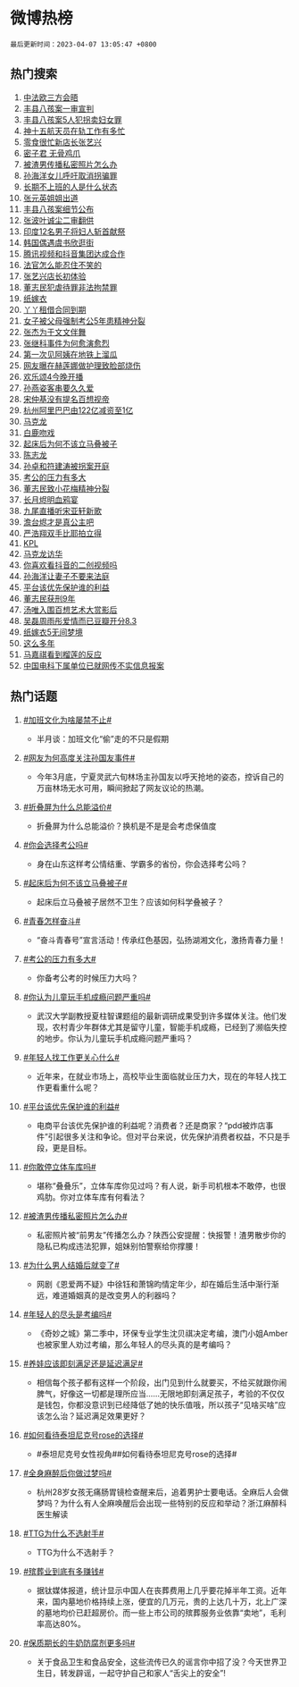 # 微博热榜

`最后更新时间：2023-04-07 13:05:47 +0800`

## 热门搜索

1. [中法欧三方会晤](https://m.weibo.cn/search?containerid=100103type%3D1%26t%3D10%26q%3D%23%E4%B8%AD%E6%B3%95%E6%AC%A7%E4%B8%89%E6%96%B9%E4%BC%9A%E6%99%A4%23&stream_entry_id=51&isnewpage=1&extparam=seat%3D1%26cate%3D10103%26stream_entry_id%3D51%26pos%3D0%26c_type%3D51%26dgr%3D0%26filter_type%3Drealtimehot%26display_time%3D1680843946%26pre_seqid%3D1680843946280012102123&luicode=10000011&lfid=106003type%253D25%2526t%253D3%2526disable_hot%253D1%2526filter_type%253Drealtimehot)
1. [丰县八孩案一审宣判](https://m.weibo.cn/search?containerid=100103type%3D1%26t%3D10%26q%3D%23%E4%B8%B0%E5%8E%BF%E5%85%AB%E5%AD%A9%E6%A1%88%E4%B8%80%E5%AE%A1%E5%AE%A3%E5%88%A4%23&stream_entry_id=31&isnewpage=1&extparam=seat%3D1%26q%3D%2523%25E4%25B8%25B0%25E5%258E%25BF%25E5%2585%25AB%25E5%25AD%25A9%25E6%25A1%2588%25E4%25B8%2580%25E5%25AE%25A1%25E5%25AE%25A3%25E5%2588%25A4%2523%26pos%3D0%26c_type%3D31%26flag%3D4%26filter_type%3Drealtimehot%26cate%3D5001%26stream_entry_id%3D31%26band_rank%3D1%26dgr%3D0%26lcate%3D5001%26realpos%3D1%26display_time%3D1680843946%26pre_seqid%3D1680843946280012102123&luicode=10000011&lfid=106003type%253D25%2526t%253D3%2526disable_hot%253D1%2526filter_type%253Drealtimehot)
1. [丰县八孩案5人犯拐卖妇女罪](https://m.weibo.cn/search?containerid=100103type%3D1%26t%3D10%26q%3D%23%E4%B8%B0%E5%8E%BF%E5%85%AB%E5%AD%A9%E6%A1%885%E4%BA%BA%E7%8A%AF%E6%8B%90%E5%8D%96%E5%A6%87%E5%A5%B3%E7%BD%AA%23&stream_entry_id=31&isnewpage=1&extparam=seat%3D1%26q%3D%2523%25E4%25B8%25B0%25E5%258E%25BF%25E5%2585%25AB%25E5%25AD%25A9%25E6%25A1%25885%25E4%25BA%25BA%25E7%258A%25AF%25E6%258B%2590%25E5%258D%2596%25E5%25A6%2587%25E5%25A5%25B3%25E7%25BD%25AA%2523%26pos%3D1%26c_type%3D31%26flag%3D1%26filter_type%3Drealtimehot%26cate%3D5001%26stream_entry_id%3D31%26band_rank%3D2%26dgr%3D0%26lcate%3D5001%26realpos%3D2%26display_time%3D1680843946%26pre_seqid%3D1680843946280012102123&luicode=10000011&lfid=106003type%253D25%2526t%253D3%2526disable_hot%253D1%2526filter_type%253Drealtimehot)
1. [神十五航天员在轨工作有多忙](https://m.weibo.cn/search?containerid=100103type%3D1%26t%3D10%26q%3D%23%E7%A5%9E%E5%8D%81%E4%BA%94%E8%88%AA%E5%A4%A9%E5%91%98%E5%9C%A8%E8%BD%A8%E5%B7%A5%E4%BD%9C%E6%9C%89%E5%A4%9A%E5%BF%99%23&stream_entry_id=31&isnewpage=1&extparam=seat%3D1%26q%3D%2523%25E7%25A5%259E%25E5%258D%2581%25E4%25BA%2594%25E8%2588%25AA%25E5%25A4%25A9%25E5%2591%2598%25E5%259C%25A8%25E8%25BD%25A8%25E5%25B7%25A5%25E4%25BD%259C%25E6%259C%2589%25E5%25A4%259A%25E5%25BF%2599%2523%26pos%3D2%26c_type%3D31%26flag%3D1%26filter_type%3Drealtimehot%26cate%3D5001%26stream_entry_id%3D31%26band_rank%3D3%26dgr%3D0%26lcate%3D5001%26realpos%3D3%26display_time%3D1680843946%26pre_seqid%3D1680843946280012102123&luicode=10000011&lfid=106003type%253D25%2526t%253D3%2526disable_hot%253D1%2526filter_type%253Drealtimehot)
1. [零食很忙新店长张艺兴](https://m.weibo.cn/search?containerid=100103type%3D1%26t%3D10%26q%3D%23%E9%9B%B6%E9%A3%9F%E5%BE%88%E5%BF%99%E6%96%B0%E5%BA%97%E9%95%BF%E5%BC%A0%E8%89%BA%E5%85%B4%23&stream_entry_id=31&isnewpage=1&extparam=seat%3D1%26dgr%3D0%26adid%3D185674%26pos%3D3%26c_type%3D31%26filter_type%3Drealtimehot%26cate%3D5001%26stream_entry_id%3D31%26lcate%3D5001%26band_rank%3D4%26topic_ad%3D1%26q%3D%2523%25E9%259B%25B6%25E9%25A3%259F%25E5%25BE%2588%25E5%25BF%2599%25E6%2596%25B0%25E5%25BA%2597%25E9%2595%25BF%25E5%25BC%25A0%25E8%2589%25BA%25E5%2585%25B4%2523%26display_time%3D1680843946%26pre_seqid%3D1680843946280012102123&luicode=10000011&lfid=106003type%253D25%2526t%253D3%2526disable_hot%253D1%2526filter_type%253Drealtimehot)
1. [密子君 无骨鸡爪](https://m.weibo.cn/search?containerid=100103type%3D1%26t%3D10%26q%3D%E5%AF%86%E5%AD%90%E5%90%9B+%E6%97%A0%E9%AA%A8%E9%B8%A1%E7%88%AA&stream_entry_id=31&isnewpage=1&extparam=seat%3D1%26q%3D%25E5%25AF%2586%25E5%25AD%2590%25E5%2590%259B%2520%25E6%2597%25A0%25E9%25AA%25A8%25E9%25B8%25A1%25E7%2588%25AA%26pos%3D4%26c_type%3D31%26flag%3D1%26filter_type%3Drealtimehot%26cate%3D5001%26stream_entry_id%3D31%26band_rank%3D4%26dgr%3D0%26lcate%3D5001%26realpos%3D4%26display_time%3D1680843946%26pre_seqid%3D1680843946280012102123&luicode=10000011&lfid=106003type%253D25%2526t%253D3%2526disable_hot%253D1%2526filter_type%253Drealtimehot)
1. [被渣男传播私密照片怎么办](https://m.weibo.cn/search?containerid=100103type%3D1%26t%3D10%26q%3D%23%E8%A2%AB%E6%B8%A3%E7%94%B7%E4%BC%A0%E6%92%AD%E7%A7%81%E5%AF%86%E7%85%A7%E7%89%87%E6%80%8E%E4%B9%88%E5%8A%9E%23&stream_entry_id=31&isnewpage=1&extparam=seat%3D1%26q%3D%2523%25E8%25A2%25AB%25E6%25B8%25A3%25E7%2594%25B7%25E4%25BC%25A0%25E6%2592%25AD%25E7%25A7%2581%25E5%25AF%2586%25E7%2585%25A7%25E7%2589%2587%25E6%2580%258E%25E4%25B9%2588%25E5%258A%259E%2523%26pos%3D5%26c_type%3D31%26flag%3D1%26filter_type%3Drealtimehot%26cate%3D5001%26stream_entry_id%3D31%26band_rank%3D5%26dgr%3D0%26lcate%3D5001%26realpos%3D5%26display_time%3D1680843946%26pre_seqid%3D1680843946280012102123&luicode=10000011&lfid=106003type%253D25%2526t%253D3%2526disable_hot%253D1%2526filter_type%253Drealtimehot)
1. [孙海洋女儿呼吁取消拐骗罪](https://m.weibo.cn/search?containerid=100103type%3D1%26t%3D10%26q%3D%23%E5%AD%99%E6%B5%B7%E6%B4%8B%E5%A5%B3%E5%84%BF%E5%91%BC%E5%90%81%E5%8F%96%E6%B6%88%E6%8B%90%E9%AA%97%E7%BD%AA%23&stream_entry_id=31&isnewpage=1&extparam=seat%3D1%26q%3D%2523%25E5%25AD%2599%25E6%25B5%25B7%25E6%25B4%258B%25E5%25A5%25B3%25E5%2584%25BF%25E5%2591%25BC%25E5%2590%2581%25E5%258F%2596%25E6%25B6%2588%25E6%258B%2590%25E9%25AA%2597%25E7%25BD%25AA%2523%26pos%3D6%26c_type%3D31%26flag%3D0%26filter_type%3Drealtimehot%26cate%3D5001%26stream_entry_id%3D31%26band_rank%3D6%26dgr%3D0%26lcate%3D5001%26realpos%3D6%26display_time%3D1680843946%26pre_seqid%3D1680843946280012102123&luicode=10000011&lfid=106003type%253D25%2526t%253D3%2526disable_hot%253D1%2526filter_type%253Drealtimehot)
1. [长期不上班的人是什么状态](https://m.weibo.cn/search?containerid=100103type%3D1%26t%3D10%26q%3D%23%E9%95%BF%E6%9C%9F%E4%B8%8D%E4%B8%8A%E7%8F%AD%E7%9A%84%E4%BA%BA%E6%98%AF%E4%BB%80%E4%B9%88%E7%8A%B6%E6%80%81%23&stream_entry_id=31&isnewpage=1&extparam=seat%3D1%26q%3D%2523%25E9%2595%25BF%25E6%259C%259F%25E4%25B8%258D%25E4%25B8%258A%25E7%258F%25AD%25E7%259A%2584%25E4%25BA%25BA%25E6%2598%25AF%25E4%25BB%2580%25E4%25B9%2588%25E7%258A%25B6%25E6%2580%2581%2523%26pos%3D7%26c_type%3D31%26flag%3D0%26filter_type%3Drealtimehot%26cate%3D5001%26stream_entry_id%3D31%26band_rank%3D7%26dgr%3D0%26lcate%3D5001%26realpos%3D7%26display_time%3D1680843946%26pre_seqid%3D1680843946280012102123&luicode=10000011&lfid=106003type%253D25%2526t%253D3%2526disable_hot%253D1%2526filter_type%253Drealtimehot)
1. [张元英姐姐出道](https://m.weibo.cn/search?containerid=100103type%3D1%26t%3D10%26q%3D%23%E5%BC%A0%E5%85%83%E8%8B%B1%E5%A7%90%E5%A7%90%E5%87%BA%E9%81%93%23&stream_entry_id=31&isnewpage=1&extparam=seat%3D1%26q%3D%2523%25E5%25BC%25A0%25E5%2585%2583%25E8%258B%25B1%25E5%25A7%2590%25E5%25A7%2590%25E5%2587%25BA%25E9%2581%2593%2523%26pos%3D8%26c_type%3D31%26flag%3D0%26filter_type%3Drealtimehot%26cate%3D5001%26stream_entry_id%3D31%26band_rank%3D8%26dgr%3D0%26lcate%3D5001%26realpos%3D8%26display_time%3D1680843946%26pre_seqid%3D1680843946280012102123&luicode=10000011&lfid=106003type%253D25%2526t%253D3%2526disable_hot%253D1%2526filter_type%253Drealtimehot)
1. [丰县八孩案细节公布](https://m.weibo.cn/search?containerid=100103type%3D1%26t%3D10%26q%3D%23%E4%B8%B0%E5%8E%BF%E5%85%AB%E5%AD%A9%E6%A1%88%E7%BB%86%E8%8A%82%E5%85%AC%E5%B8%83%23&stream_entry_id=31&isnewpage=1&extparam=seat%3D1%26q%3D%2523%25E4%25B8%25B0%25E5%258E%25BF%25E5%2585%25AB%25E5%25AD%25A9%25E6%25A1%2588%25E7%25BB%2586%25E8%258A%2582%25E5%2585%25AC%25E5%25B8%2583%2523%26pos%3D9%26c_type%3D31%26flag%3D1%26filter_type%3Drealtimehot%26cate%3D5001%26stream_entry_id%3D31%26band_rank%3D9%26dgr%3D0%26lcate%3D5001%26realpos%3D9%26display_time%3D1680843946%26pre_seqid%3D1680843946280012102123&luicode=10000011&lfid=106003type%253D25%2526t%253D3%2526disable_hot%253D1%2526filter_type%253Drealtimehot)
1. [张波叶诚尘二审翻供](https://m.weibo.cn/search?containerid=100103type%3D1%26t%3D10%26q%3D%23%E5%BC%A0%E6%B3%A2%E5%8F%B6%E8%AF%9A%E5%B0%98%E4%BA%8C%E5%AE%A1%E7%BF%BB%E4%BE%9B%23&stream_entry_id=31&isnewpage=1&extparam=seat%3D1%26q%3D%2523%25E5%25BC%25A0%25E6%25B3%25A2%25E5%258F%25B6%25E8%25AF%259A%25E5%25B0%2598%25E4%25BA%258C%25E5%25AE%25A1%25E7%25BF%25BB%25E4%25BE%259B%2523%26pos%3D10%26c_type%3D31%26flag%3D1%26filter_type%3Drealtimehot%26cate%3D5001%26stream_entry_id%3D31%26band_rank%3D10%26dgr%3D0%26lcate%3D5001%26realpos%3D10%26display_time%3D1680843946%26pre_seqid%3D1680843946280012102123&luicode=10000011&lfid=106003type%253D25%2526t%253D3%2526disable_hot%253D1%2526filter_type%253Drealtimehot)
1. [印度12名男子将妇人斩首献祭](https://m.weibo.cn/search?containerid=100103type%3D1%26t%3D10%26q%3D%23%E5%8D%B0%E5%BA%A612%E5%90%8D%E7%94%B7%E5%AD%90%E5%B0%86%E5%A6%87%E4%BA%BA%E6%96%A9%E9%A6%96%E7%8C%AE%E7%A5%AD%23&stream_entry_id=31&isnewpage=1&extparam=seat%3D1%26q%3D%2523%25E5%258D%25B0%25E5%25BA%25A612%25E5%2590%258D%25E7%2594%25B7%25E5%25AD%2590%25E5%25B0%2586%25E5%25A6%2587%25E4%25BA%25BA%25E6%2596%25A9%25E9%25A6%2596%25E7%258C%25AE%25E7%25A5%25AD%2523%26pos%3D11%26c_type%3D31%26flag%3D0%26filter_type%3Drealtimehot%26cate%3D5001%26stream_entry_id%3D31%26band_rank%3D11%26dgr%3D0%26lcate%3D5001%26realpos%3D11%26display_time%3D1680843946%26pre_seqid%3D1680843946280012102123&luicode=10000011&lfid=106003type%253D25%2526t%253D3%2526disable_hot%253D1%2526filter_type%253Drealtimehot)
1. [韩国偶遇虞书欣逛街](https://m.weibo.cn/search?containerid=100103type%3D1%26t%3D10%26q%3D%23%E9%9F%A9%E5%9B%BD%E5%81%B6%E9%81%87%E8%99%9E%E4%B9%A6%E6%AC%A3%E9%80%9B%E8%A1%97%23&stream_entry_id=31&isnewpage=1&extparam=seat%3D1%26q%3D%2523%25E9%259F%25A9%25E5%259B%25BD%25E5%2581%25B6%25E9%2581%2587%25E8%2599%259E%25E4%25B9%25A6%25E6%25AC%25A3%25E9%2580%259B%25E8%25A1%2597%2523%26pos%3D12%26c_type%3D31%26flag%3D1%26filter_type%3Drealtimehot%26cate%3D5001%26stream_entry_id%3D31%26band_rank%3D12%26dgr%3D0%26lcate%3D5001%26realpos%3D12%26display_time%3D1680843946%26pre_seqid%3D1680843946280012102123&luicode=10000011&lfid=106003type%253D25%2526t%253D3%2526disable_hot%253D1%2526filter_type%253Drealtimehot)
1. [腾讯视频和抖音集团达成合作](https://m.weibo.cn/search?containerid=100103type%3D1%26t%3D10%26q%3D%23%E8%85%BE%E8%AE%AF%E8%A7%86%E9%A2%91%E5%92%8C%E6%8A%96%E9%9F%B3%E9%9B%86%E5%9B%A2%E8%BE%BE%E6%88%90%E5%90%88%E4%BD%9C%23&stream_entry_id=31&isnewpage=1&extparam=seat%3D1%26q%3D%2523%25E8%2585%25BE%25E8%25AE%25AF%25E8%25A7%2586%25E9%25A2%2591%25E5%2592%258C%25E6%258A%2596%25E9%259F%25B3%25E9%259B%2586%25E5%259B%25A2%25E8%25BE%25BE%25E6%2588%2590%25E5%2590%2588%25E4%25BD%259C%2523%26pos%3D13%26c_type%3D31%26flag%3D0%26filter_type%3Drealtimehot%26cate%3D5001%26stream_entry_id%3D31%26band_rank%3D13%26dgr%3D0%26lcate%3D5001%26realpos%3D13%26display_time%3D1680843946%26pre_seqid%3D1680843946280012102123&luicode=10000011&lfid=106003type%253D25%2526t%253D3%2526disable_hot%253D1%2526filter_type%253Drealtimehot)
1. [法官怎么能忍住不笑的](https://m.weibo.cn/search?containerid=100103type%3D1%26t%3D10%26q%3D%23%E6%B3%95%E5%AE%98%E6%80%8E%E4%B9%88%E8%83%BD%E5%BF%8D%E4%BD%8F%E4%B8%8D%E7%AC%91%E7%9A%84%23&stream_entry_id=31&isnewpage=1&extparam=seat%3D1%26q%3D%2523%25E6%25B3%2595%25E5%25AE%2598%25E6%2580%258E%25E4%25B9%2588%25E8%2583%25BD%25E5%25BF%258D%25E4%25BD%258F%25E4%25B8%258D%25E7%25AC%2591%25E7%259A%2584%2523%26pos%3D14%26c_type%3D31%26flag%3D0%26filter_type%3Drealtimehot%26cate%3D5001%26stream_entry_id%3D31%26band_rank%3D14%26dgr%3D0%26lcate%3D5001%26realpos%3D14%26display_time%3D1680843946%26pre_seqid%3D1680843946280012102123&luicode=10000011&lfid=106003type%253D25%2526t%253D3%2526disable_hot%253D1%2526filter_type%253Drealtimehot)
1. [张艺兴店长初体验](https://m.weibo.cn/search?containerid=100103type%3D1%26t%3D10%26q%3D%23%E5%BC%A0%E8%89%BA%E5%85%B4%E5%BA%97%E9%95%BF%E5%88%9D%E4%BD%93%E9%AA%8C%23&stream_entry_id=31&isnewpage=1&extparam=seat%3D1%26adid%3D185729%26q%3D%2523%25E5%25BC%25A0%25E8%2589%25BA%25E5%2585%25B4%25E5%25BA%2597%25E9%2595%25BF%25E5%2588%259D%25E4%25BD%2593%25E9%25AA%258C%2523%26pos%3D15%26c_type%3D31%26flag%3D0%26filter_type%3Drealtimehot%26cate%3D5001%26stream_entry_id%3D31%26band_rank%3D15%26dgr%3D0%26lcate%3D5001%26realpos%3D15%26display_time%3D1680843946%26pre_seqid%3D1680843946280012102123&luicode=10000011&lfid=106003type%253D25%2526t%253D3%2526disable_hot%253D1%2526filter_type%253Drealtimehot)
1. [董志民犯虐待罪非法拘禁罪](https://m.weibo.cn/search?containerid=100103type%3D1%26t%3D10%26q%3D%23%E8%91%A3%E5%BF%97%E6%B0%91%E7%8A%AF%E8%99%90%E5%BE%85%E7%BD%AA%E9%9D%9E%E6%B3%95%E6%8B%98%E7%A6%81%E7%BD%AA%23&stream_entry_id=31&isnewpage=1&extparam=seat%3D1%26q%3D%2523%25E8%2591%25A3%25E5%25BF%2597%25E6%25B0%2591%25E7%258A%25AF%25E8%2599%2590%25E5%25BE%2585%25E7%25BD%25AA%25E9%259D%259E%25E6%25B3%2595%25E6%258B%2598%25E7%25A6%2581%25E7%25BD%25AA%2523%26pos%3D16%26c_type%3D31%26flag%3D1%26filter_type%3Drealtimehot%26cate%3D5001%26stream_entry_id%3D31%26band_rank%3D16%26dgr%3D0%26lcate%3D5001%26realpos%3D16%26display_time%3D1680843946%26pre_seqid%3D1680843946280012102123&luicode=10000011&lfid=106003type%253D25%2526t%253D3%2526disable_hot%253D1%2526filter_type%253Drealtimehot)
1. [纸嫁衣](https://m.weibo.cn/search?containerid=100103type%3D1%26t%3D10%26q%3D%E7%BA%B8%E5%AB%81%E8%A1%A3&stream_entry_id=31&isnewpage=1&extparam=seat%3D1%26q%3D%25E7%25BA%25B8%25E5%25AB%2581%25E8%25A1%25A3%26pos%3D17%26c_type%3D31%26flag%3D1%26filter_type%3Drealtimehot%26cate%3D5001%26stream_entry_id%3D31%26band_rank%3D17%26dgr%3D0%26lcate%3D5001%26realpos%3D17%26display_time%3D1680843946%26pre_seqid%3D1680843946280012102123&luicode=10000011&lfid=106003type%253D25%2526t%253D3%2526disable_hot%253D1%2526filter_type%253Drealtimehot)
1. [丫丫租借合同到期](https://m.weibo.cn/search?containerid=100103type%3D1%26t%3D10%26q%3D%23%E4%B8%AB%E4%B8%AB%E7%A7%9F%E5%80%9F%E5%90%88%E5%90%8C%E5%88%B0%E6%9C%9F%23&stream_entry_id=31&isnewpage=1&extparam=seat%3D1%26q%3D%2523%25E4%25B8%25AB%25E4%25B8%25AB%25E7%25A7%259F%25E5%2580%259F%25E5%2590%2588%25E5%2590%258C%25E5%2588%25B0%25E6%259C%259F%2523%26pos%3D18%26c_type%3D31%26flag%3D0%26filter_type%3Drealtimehot%26cate%3D5001%26stream_entry_id%3D31%26band_rank%3D18%26dgr%3D0%26lcate%3D5001%26realpos%3D18%26display_time%3D1680843946%26pre_seqid%3D1680843946280012102123&luicode=10000011&lfid=106003type%253D25%2526t%253D3%2526disable_hot%253D1%2526filter_type%253Drealtimehot)
1. [女子被父母强制考公5年患精神分裂](https://m.weibo.cn/search?containerid=100103type%3D1%26t%3D10%26q%3D%23%E5%A5%B3%E5%AD%90%E8%A2%AB%E7%88%B6%E6%AF%8D%E5%BC%BA%E5%88%B6%E8%80%83%E5%85%AC5%E5%B9%B4%E6%82%A3%E7%B2%BE%E7%A5%9E%E5%88%86%E8%A3%82%23&stream_entry_id=31&isnewpage=1&extparam=seat%3D1%26q%3D%2523%25E5%25A5%25B3%25E5%25AD%2590%25E8%25A2%25AB%25E7%2588%25B6%25E6%25AF%258D%25E5%25BC%25BA%25E5%2588%25B6%25E8%2580%2583%25E5%2585%25AC5%25E5%25B9%25B4%25E6%2582%25A3%25E7%25B2%25BE%25E7%25A5%259E%25E5%2588%2586%25E8%25A3%2582%2523%26pos%3D19%26c_type%3D31%26flag%3D2%26filter_type%3Drealtimehot%26cate%3D5001%26stream_entry_id%3D31%26band_rank%3D19%26dgr%3D0%26lcate%3D5001%26realpos%3D19%26display_time%3D1680843946%26pre_seqid%3D1680843946280012102123&luicode=10000011&lfid=106003type%253D25%2526t%253D3%2526disable_hot%253D1%2526filter_type%253Drealtimehot)
1. [张杰为于文文伴舞](https://m.weibo.cn/search?containerid=100103type%3D1%26t%3D10%26q%3D%23%E5%BC%A0%E6%9D%B0%E4%B8%BA%E4%BA%8E%E6%96%87%E6%96%87%E4%BC%B4%E8%88%9E%23&stream_entry_id=31&isnewpage=1&extparam=seat%3D1%26q%3D%2523%25E5%25BC%25A0%25E6%259D%25B0%25E4%25B8%25BA%25E4%25BA%258E%25E6%2596%2587%25E6%2596%2587%25E4%25BC%25B4%25E8%2588%259E%2523%26pos%3D20%26c_type%3D31%26flag%3D1%26filter_type%3Drealtimehot%26cate%3D5001%26stream_entry_id%3D31%26band_rank%3D20%26dgr%3D0%26lcate%3D5001%26realpos%3D20%26display_time%3D1680843946%26pre_seqid%3D1680843946280012102123&luicode=10000011&lfid=106003type%253D25%2526t%253D3%2526disable_hot%253D1%2526filter_type%253Drealtimehot)
1. [张继科事件为何愈演愈烈](https://m.weibo.cn/search?containerid=100103type%3D1%26t%3D10%26q%3D%23%E5%BC%A0%E7%BB%A7%E7%A7%91%E4%BA%8B%E4%BB%B6%E4%B8%BA%E4%BD%95%E6%84%88%E6%BC%94%E6%84%88%E7%83%88%23&stream_entry_id=31&isnewpage=1&extparam=seat%3D1%26q%3D%2523%25E5%25BC%25A0%25E7%25BB%25A7%25E7%25A7%2591%25E4%25BA%258B%25E4%25BB%25B6%25E4%25B8%25BA%25E4%25BD%2595%25E6%2584%2588%25E6%25BC%2594%25E6%2584%2588%25E7%2583%2588%2523%26pos%3D21%26c_type%3D31%26flag%3D2%26filter_type%3Drealtimehot%26cate%3D5001%26stream_entry_id%3D31%26band_rank%3D21%26dgr%3D0%26lcate%3D5001%26realpos%3D21%26display_time%3D1680843946%26pre_seqid%3D1680843946280012102123&luicode=10000011&lfid=106003type%253D25%2526t%253D3%2526disable_hot%253D1%2526filter_type%253Drealtimehot)
1. [第一次见阿姨在地铁上溜瓜](https://m.weibo.cn/search?containerid=100103type%3D1%26t%3D10%26q%3D%23%E7%AC%AC%E4%B8%80%E6%AC%A1%E8%A7%81%E9%98%BF%E5%A7%A8%E5%9C%A8%E5%9C%B0%E9%93%81%E4%B8%8A%E6%BA%9C%E7%93%9C%23&stream_entry_id=31&isnewpage=1&extparam=seat%3D1%26q%3D%2523%25E7%25AC%25AC%25E4%25B8%2580%25E6%25AC%25A1%25E8%25A7%2581%25E9%2598%25BF%25E5%25A7%25A8%25E5%259C%25A8%25E5%259C%25B0%25E9%2593%2581%25E4%25B8%258A%25E6%25BA%259C%25E7%2593%259C%2523%26pos%3D22%26c_type%3D31%26flag%3D1%26filter_type%3Drealtimehot%26cate%3D5001%26stream_entry_id%3D31%26band_rank%3D22%26dgr%3D0%26lcate%3D5001%26realpos%3D22%26display_time%3D1680843946%26pre_seqid%3D1680843946280012102123&luicode=10000011&lfid=106003type%253D25%2526t%253D3%2526disable_hot%253D1%2526filter_type%253Drealtimehot)
1. [网友曝在赫莲娜做护理致脸部烧伤](https://m.weibo.cn/search?containerid=100103type%3D1%26t%3D10%26q%3D%23%E7%BD%91%E5%8F%8B%E6%9B%9D%E5%9C%A8%E8%B5%AB%E8%8E%B2%E5%A8%9C%E5%81%9A%E6%8A%A4%E7%90%86%E8%87%B4%E8%84%B8%E9%83%A8%E7%83%A7%E4%BC%A4%23&stream_entry_id=31&isnewpage=1&extparam=seat%3D1%26q%3D%2523%25E7%25BD%2591%25E5%258F%258B%25E6%259B%259D%25E5%259C%25A8%25E8%25B5%25AB%25E8%258E%25B2%25E5%25A8%259C%25E5%2581%259A%25E6%258A%25A4%25E7%2590%2586%25E8%2587%25B4%25E8%2584%25B8%25E9%2583%25A8%25E7%2583%25A7%25E4%25BC%25A4%2523%26pos%3D23%26c_type%3D31%26flag%3D0%26filter_type%3Drealtimehot%26cate%3D5001%26stream_entry_id%3D31%26band_rank%3D23%26dgr%3D0%26lcate%3D5001%26realpos%3D23%26display_time%3D1680843946%26pre_seqid%3D1680843946280012102123&luicode=10000011&lfid=106003type%253D25%2526t%253D3%2526disable_hot%253D1%2526filter_type%253Drealtimehot)
1. [欢乐颂4今晚开播](https://m.weibo.cn/search?containerid=100103type%3D1%26t%3D10%26q%3D%23%E6%AC%A2%E4%B9%90%E9%A2%824%E4%BB%8A%E6%99%9A%E5%BC%80%E6%92%AD%23&stream_entry_id=31&isnewpage=1&extparam=seat%3D1%26q%3D%2523%25E6%25AC%25A2%25E4%25B9%2590%25E9%25A2%25824%25E4%25BB%258A%25E6%2599%259A%25E5%25BC%2580%25E6%2592%25AD%2523%26pos%3D24%26c_type%3D31%26flag%3D0%26filter_type%3Drealtimehot%26cate%3D5001%26stream_entry_id%3D31%26band_rank%3D24%26dgr%3D0%26lcate%3D5001%26realpos%3D24%26display_time%3D1680843946%26pre_seqid%3D1680843946280012102123&luicode=10000011&lfid=106003type%253D25%2526t%253D3%2526disable_hot%253D1%2526filter_type%253Drealtimehot)
1. [孙燕姿客串要久久爱](https://m.weibo.cn/search?containerid=100103type%3D1%26t%3D10%26q%3D%23%E5%AD%99%E7%87%95%E5%A7%BF%E5%AE%A2%E4%B8%B2%E8%A6%81%E4%B9%85%E4%B9%85%E7%88%B1%23&stream_entry_id=31&isnewpage=1&extparam=seat%3D1%26q%3D%2523%25E5%25AD%2599%25E7%2587%2595%25E5%25A7%25BF%25E5%25AE%25A2%25E4%25B8%25B2%25E8%25A6%2581%25E4%25B9%2585%25E4%25B9%2585%25E7%2588%25B1%2523%26pos%3D25%26c_type%3D31%26flag%3D1%26filter_type%3Drealtimehot%26cate%3D5001%26stream_entry_id%3D31%26band_rank%3D25%26dgr%3D0%26lcate%3D5001%26realpos%3D25%26display_time%3D1680843946%26pre_seqid%3D1680843946280012102123&luicode=10000011&lfid=106003type%253D25%2526t%253D3%2526disable_hot%253D1%2526filter_type%253Drealtimehot)
1. [宋仲基没有提名百想视帝](https://m.weibo.cn/search?containerid=100103type%3D1%26t%3D10%26q%3D%23%E5%AE%8B%E4%BB%B2%E5%9F%BA%E6%B2%A1%E6%9C%89%E6%8F%90%E5%90%8D%E7%99%BE%E6%83%B3%E8%A7%86%E5%B8%9D%23&stream_entry_id=31&isnewpage=1&extparam=seat%3D1%26q%3D%2523%25E5%25AE%258B%25E4%25BB%25B2%25E5%259F%25BA%25E6%25B2%25A1%25E6%259C%2589%25E6%258F%2590%25E5%2590%258D%25E7%2599%25BE%25E6%2583%25B3%25E8%25A7%2586%25E5%25B8%259D%2523%26pos%3D26%26c_type%3D31%26flag%3D0%26filter_type%3Drealtimehot%26cate%3D5001%26stream_entry_id%3D31%26band_rank%3D26%26dgr%3D0%26lcate%3D5001%26realpos%3D26%26display_time%3D1680843946%26pre_seqid%3D1680843946280012102123&luicode=10000011&lfid=106003type%253D25%2526t%253D3%2526disable_hot%253D1%2526filter_type%253Drealtimehot)
1. [杭州阿里巴巴由122亿减资至1亿](https://m.weibo.cn/search?containerid=100103type%3D1%26t%3D10%26q%3D%23%E6%9D%AD%E5%B7%9E%E9%98%BF%E9%87%8C%E5%B7%B4%E5%B7%B4%E7%94%B1122%E4%BA%BF%E5%87%8F%E8%B5%84%E8%87%B31%E4%BA%BF%23&stream_entry_id=31&isnewpage=1&extparam=seat%3D1%26q%3D%2523%25E6%259D%25AD%25E5%25B7%259E%25E9%2598%25BF%25E9%2587%258C%25E5%25B7%25B4%25E5%25B7%25B4%25E7%2594%25B1122%25E4%25BA%25BF%25E5%2587%258F%25E8%25B5%2584%25E8%2587%25B31%25E4%25BA%25BF%2523%26pos%3D27%26c_type%3D31%26flag%3D0%26filter_type%3Drealtimehot%26cate%3D5001%26stream_entry_id%3D31%26band_rank%3D27%26dgr%3D0%26lcate%3D5001%26realpos%3D27%26display_time%3D1680843946%26pre_seqid%3D1680843946280012102123&luicode=10000011&lfid=106003type%253D25%2526t%253D3%2526disable_hot%253D1%2526filter_type%253Drealtimehot)
1. [马克龙](https://m.weibo.cn/search?containerid=100103type%3D1%26t%3D10%26q%3D%23%E9%A9%AC%E5%85%8B%E9%BE%99%23&stream_entry_id=31&isnewpage=1&extparam=seat%3D1%26q%3D%2523%25E9%25A9%25AC%25E5%2585%258B%25E9%25BE%2599%2523%26pos%3D28%26c_type%3D31%26flag%3D0%26filter_type%3Drealtimehot%26cate%3D5001%26stream_entry_id%3D31%26band_rank%3D28%26dgr%3D0%26lcate%3D5001%26realpos%3D28%26display_time%3D1680843946%26pre_seqid%3D1680843946280012102123&luicode=10000011&lfid=106003type%253D25%2526t%253D3%2526disable_hot%253D1%2526filter_type%253Drealtimehot)
1. [白鹿吻戏](https://m.weibo.cn/search?containerid=100103type%3D1%26t%3D10%26q%3D%23%E7%99%BD%E9%B9%BF%E5%90%BB%E6%88%8F%23&stream_entry_id=31&isnewpage=1&extparam=seat%3D1%26q%3D%2523%25E7%2599%25BD%25E9%25B9%25BF%25E5%2590%25BB%25E6%2588%258F%2523%26pos%3D29%26c_type%3D31%26flag%3D0%26filter_type%3Drealtimehot%26cate%3D5001%26stream_entry_id%3D31%26band_rank%3D29%26dgr%3D0%26lcate%3D5001%26realpos%3D29%26display_time%3D1680843946%26pre_seqid%3D1680843946280012102123&luicode=10000011&lfid=106003type%253D25%2526t%253D3%2526disable_hot%253D1%2526filter_type%253Drealtimehot)
1. [起床后为何不该立马叠被子](https://m.weibo.cn/search?containerid=100103type%3D1%26t%3D10%26q%3D%23%E8%B5%B7%E5%BA%8A%E5%90%8E%E4%B8%BA%E4%BD%95%E4%B8%8D%E8%AF%A5%E7%AB%8B%E9%A9%AC%E5%8F%A0%E8%A2%AB%E5%AD%90%23&stream_entry_id=31&isnewpage=1&extparam=seat%3D1%26q%3D%2523%25E8%25B5%25B7%25E5%25BA%258A%25E5%2590%258E%25E4%25B8%25BA%25E4%25BD%2595%25E4%25B8%258D%25E8%25AF%25A5%25E7%25AB%258B%25E9%25A9%25AC%25E5%258F%25A0%25E8%25A2%25AB%25E5%25AD%2590%2523%26pos%3D30%26c_type%3D31%26flag%3D0%26filter_type%3Drealtimehot%26cate%3D5001%26stream_entry_id%3D31%26band_rank%3D30%26dgr%3D0%26lcate%3D5001%26realpos%3D30%26display_time%3D1680843946%26pre_seqid%3D1680843946280012102123&luicode=10000011&lfid=106003type%253D25%2526t%253D3%2526disable_hot%253D1%2526filter_type%253Drealtimehot)
1. [陈志龙](https://m.weibo.cn/search?containerid=100103type%3D1%26t%3D10%26q%3D%E9%99%88%E5%BF%97%E9%BE%99&stream_entry_id=31&isnewpage=1&extparam=seat%3D1%26q%3D%25E9%2599%2588%25E5%25BF%2597%25E9%25BE%2599%26pos%3D31%26c_type%3D31%26flag%3D0%26filter_type%3Drealtimehot%26cate%3D5001%26stream_entry_id%3D31%26band_rank%3D31%26dgr%3D0%26lcate%3D5001%26realpos%3D31%26display_time%3D1680843946%26pre_seqid%3D1680843946280012102123&luicode=10000011&lfid=106003type%253D25%2526t%253D3%2526disable_hot%253D1%2526filter_type%253Drealtimehot)
1. [孙卓和符建涛被拐案开庭](https://m.weibo.cn/search?containerid=100103type%3D1%26t%3D10%26q%3D%23%E5%AD%99%E5%8D%93%E5%92%8C%E7%AC%A6%E5%BB%BA%E6%B6%9B%E8%A2%AB%E6%8B%90%E6%A1%88%E5%BC%80%E5%BA%AD%23&stream_entry_id=31&isnewpage=1&extparam=seat%3D1%26q%3D%2523%25E5%25AD%2599%25E5%258D%2593%25E5%2592%258C%25E7%25AC%25A6%25E5%25BB%25BA%25E6%25B6%259B%25E8%25A2%25AB%25E6%258B%2590%25E6%25A1%2588%25E5%25BC%2580%25E5%25BA%25AD%2523%26pos%3D32%26c_type%3D31%26flag%3D1%26filter_type%3Drealtimehot%26cate%3D5001%26stream_entry_id%3D31%26band_rank%3D32%26dgr%3D0%26lcate%3D5001%26realpos%3D32%26display_time%3D1680843946%26pre_seqid%3D1680843946280012102123&luicode=10000011&lfid=106003type%253D25%2526t%253D3%2526disable_hot%253D1%2526filter_type%253Drealtimehot)
1. [考公的压力有多大](https://m.weibo.cn/search?containerid=100103type%3D1%26t%3D10%26q%3D%23%E8%80%83%E5%85%AC%E7%9A%84%E5%8E%8B%E5%8A%9B%E6%9C%89%E5%A4%9A%E5%A4%A7%23&stream_entry_id=31&isnewpage=1&extparam=seat%3D1%26q%3D%2523%25E8%2580%2583%25E5%2585%25AC%25E7%259A%2584%25E5%258E%258B%25E5%258A%259B%25E6%259C%2589%25E5%25A4%259A%25E5%25A4%25A7%2523%26pos%3D33%26c_type%3D31%26flag%3D0%26filter_type%3Drealtimehot%26cate%3D5001%26stream_entry_id%3D31%26band_rank%3D33%26dgr%3D0%26lcate%3D5001%26realpos%3D33%26display_time%3D1680843946%26pre_seqid%3D1680843946280012102123&luicode=10000011&lfid=106003type%253D25%2526t%253D3%2526disable_hot%253D1%2526filter_type%253Drealtimehot)
1. [董志民致小花梅精神分裂](https://m.weibo.cn/search?containerid=100103type%3D1%26t%3D10%26q%3D%23%E8%91%A3%E5%BF%97%E6%B0%91%E8%87%B4%E5%B0%8F%E8%8A%B1%E6%A2%85%E7%B2%BE%E7%A5%9E%E5%88%86%E8%A3%82%23&stream_entry_id=31&isnewpage=1&extparam=seat%3D1%26q%3D%2523%25E8%2591%25A3%25E5%25BF%2597%25E6%25B0%2591%25E8%2587%25B4%25E5%25B0%258F%25E8%258A%25B1%25E6%25A2%2585%25E7%25B2%25BE%25E7%25A5%259E%25E5%2588%2586%25E8%25A3%2582%2523%26pos%3D34%26c_type%3D31%26flag%3D1%26filter_type%3Drealtimehot%26cate%3D5001%26stream_entry_id%3D31%26band_rank%3D34%26dgr%3D0%26lcate%3D5001%26realpos%3D34%26display_time%3D1680843946%26pre_seqid%3D1680843946280012102123&luicode=10000011&lfid=106003type%253D25%2526t%253D3%2526disable_hot%253D1%2526filter_type%253Drealtimehot)
1. [长月烬明血鸦宴](https://m.weibo.cn/search?containerid=100103type%3D1%26t%3D10%26q%3D%23%E9%95%BF%E6%9C%88%E7%83%AC%E6%98%8E%E8%A1%80%E9%B8%A6%E5%AE%B4%23&stream_entry_id=31&isnewpage=1&extparam=seat%3D1%26q%3D%2523%25E9%2595%25BF%25E6%259C%2588%25E7%2583%25AC%25E6%2598%258E%25E8%25A1%2580%25E9%25B8%25A6%25E5%25AE%25B4%2523%26pos%3D35%26c_type%3D31%26flag%3D0%26filter_type%3Drealtimehot%26cate%3D5001%26stream_entry_id%3D31%26band_rank%3D35%26dgr%3D0%26lcate%3D5001%26realpos%3D35%26display_time%3D1680843946%26pre_seqid%3D1680843946280012102123&luicode=10000011&lfid=106003type%253D25%2526t%253D3%2526disable_hot%253D1%2526filter_type%253Drealtimehot)
1. [九尾直播听宋亚轩新歌](https://m.weibo.cn/search?containerid=100103type%3D1%26t%3D10%26q%3D%23%E4%B9%9D%E5%B0%BE%E7%9B%B4%E6%92%AD%E5%90%AC%E5%AE%8B%E4%BA%9A%E8%BD%A9%E6%96%B0%E6%AD%8C%23&stream_entry_id=31&isnewpage=1&extparam=seat%3D1%26q%3D%2523%25E4%25B9%259D%25E5%25B0%25BE%25E7%259B%25B4%25E6%2592%25AD%25E5%2590%25AC%25E5%25AE%258B%25E4%25BA%259A%25E8%25BD%25A9%25E6%2596%25B0%25E6%25AD%258C%2523%26pos%3D36%26c_type%3D31%26flag%3D1%26filter_type%3Drealtimehot%26cate%3D5001%26stream_entry_id%3D31%26band_rank%3D36%26dgr%3D0%26lcate%3D5001%26realpos%3D36%26display_time%3D1680843946%26pre_seqid%3D1680843946280012102123&luicode=10000011&lfid=106003type%253D25%2526t%253D3%2526disable_hot%253D1%2526filter_type%253Drealtimehot)
1. [澹台烬才是真公主吧](https://m.weibo.cn/search?containerid=100103type%3D1%26t%3D10%26q%3D%23%E6%BE%B9%E5%8F%B0%E7%83%AC%E6%89%8D%E6%98%AF%E7%9C%9F%E5%85%AC%E4%B8%BB%E5%90%A7%23&stream_entry_id=31&isnewpage=1&extparam=seat%3D1%26q%3D%2523%25E6%25BE%25B9%25E5%258F%25B0%25E7%2583%25AC%25E6%2589%258D%25E6%2598%25AF%25E7%259C%259F%25E5%2585%25AC%25E4%25B8%25BB%25E5%2590%25A7%2523%26pos%3D37%26c_type%3D31%26flag%3D1%26filter_type%3Drealtimehot%26cate%3D5001%26stream_entry_id%3D31%26band_rank%3D37%26dgr%3D0%26lcate%3D5001%26realpos%3D37%26display_time%3D1680843946%26pre_seqid%3D1680843946280012102123&luicode=10000011&lfid=106003type%253D25%2526t%253D3%2526disable_hot%253D1%2526filter_type%253Drealtimehot)
1. [严浩翔双手比耶拍立得](https://m.weibo.cn/search?containerid=100103type%3D1%26t%3D10%26q%3D%23%E4%B8%A5%E6%B5%A9%E7%BF%94%E5%8F%8C%E6%89%8B%E6%AF%94%E8%80%B6%E6%8B%8D%E7%AB%8B%E5%BE%97%23&stream_entry_id=31&isnewpage=1&extparam=seat%3D1%26q%3D%2523%25E4%25B8%25A5%25E6%25B5%25A9%25E7%25BF%2594%25E5%258F%258C%25E6%2589%258B%25E6%25AF%2594%25E8%2580%25B6%25E6%258B%258D%25E7%25AB%258B%25E5%25BE%2597%2523%26pos%3D38%26c_type%3D31%26flag%3D1%26filter_type%3Drealtimehot%26cate%3D5001%26stream_entry_id%3D31%26band_rank%3D38%26dgr%3D0%26lcate%3D5001%26realpos%3D38%26display_time%3D1680843946%26pre_seqid%3D1680843946280012102123&luicode=10000011&lfid=106003type%253D25%2526t%253D3%2526disable_hot%253D1%2526filter_type%253Drealtimehot)
1. [KPL](https://m.weibo.cn/search?containerid=100103type%3D1%26t%3D10%26q%3DKPL&stream_entry_id=31&isnewpage=1&extparam=seat%3D1%26q%3DKPL%26pos%3D39%26c_type%3D31%26flag%3D1%26filter_type%3Drealtimehot%26cate%3D5001%26stream_entry_id%3D31%26band_rank%3D39%26dgr%3D0%26lcate%3D5001%26realpos%3D39%26display_time%3D1680843946%26pre_seqid%3D1680843946280012102123&luicode=10000011&lfid=106003type%253D25%2526t%253D3%2526disable_hot%253D1%2526filter_type%253Drealtimehot)
1. [马克龙访华](https://m.weibo.cn/search?containerid=100103type%3D1%26t%3D10%26q%3D%23%E9%A9%AC%E5%85%8B%E9%BE%99%E8%AE%BF%E5%8D%8E%23&stream_entry_id=31&isnewpage=1&extparam=seat%3D1%26q%3D%2523%25E9%25A9%25AC%25E5%2585%258B%25E9%25BE%2599%25E8%25AE%25BF%25E5%258D%258E%2523%26pos%3D40%26c_type%3D31%26flag%3D0%26filter_type%3Drealtimehot%26cate%3D5001%26stream_entry_id%3D31%26band_rank%3D40%26dgr%3D0%26lcate%3D5001%26realpos%3D40%26display_time%3D1680843946%26pre_seqid%3D1680843946280012102123&luicode=10000011&lfid=106003type%253D25%2526t%253D3%2526disable_hot%253D1%2526filter_type%253Drealtimehot)
1. [你喜欢看抖音的二创视频吗](https://m.weibo.cn/search?containerid=100103type%3D1%26t%3D10%26q%3D%23%E4%BD%A0%E5%96%9C%E6%AC%A2%E7%9C%8B%E6%8A%96%E9%9F%B3%E7%9A%84%E4%BA%8C%E5%88%9B%E8%A7%86%E9%A2%91%E5%90%97%23&stream_entry_id=31&isnewpage=1&extparam=seat%3D1%26q%3D%2523%25E4%25BD%25A0%25E5%2596%259C%25E6%25AC%25A2%25E7%259C%258B%25E6%258A%2596%25E9%259F%25B3%25E7%259A%2584%25E4%25BA%258C%25E5%2588%259B%25E8%25A7%2586%25E9%25A2%2591%25E5%2590%2597%2523%26pos%3D41%26c_type%3D31%26flag%3D1%26filter_type%3Drealtimehot%26cate%3D5001%26stream_entry_id%3D31%26band_rank%3D41%26dgr%3D0%26lcate%3D5001%26realpos%3D41%26display_time%3D1680843946%26pre_seqid%3D1680843946280012102123&luicode=10000011&lfid=106003type%253D25%2526t%253D3%2526disable_hot%253D1%2526filter_type%253Drealtimehot)
1. [孙海洋让妻子不要来法庭](https://m.weibo.cn/search?containerid=100103type%3D1%26t%3D10%26q%3D%23%E5%AD%99%E6%B5%B7%E6%B4%8B%E8%AE%A9%E5%A6%BB%E5%AD%90%E4%B8%8D%E8%A6%81%E6%9D%A5%E6%B3%95%E5%BA%AD%23&stream_entry_id=31&isnewpage=1&extparam=seat%3D1%26q%3D%2523%25E5%25AD%2599%25E6%25B5%25B7%25E6%25B4%258B%25E8%25AE%25A9%25E5%25A6%25BB%25E5%25AD%2590%25E4%25B8%258D%25E8%25A6%2581%25E6%259D%25A5%25E6%25B3%2595%25E5%25BA%25AD%2523%26pos%3D42%26c_type%3D31%26flag%3D1%26filter_type%3Drealtimehot%26cate%3D5001%26stream_entry_id%3D31%26band_rank%3D42%26dgr%3D0%26lcate%3D5001%26realpos%3D42%26display_time%3D1680843946%26pre_seqid%3D1680843946280012102123&luicode=10000011&lfid=106003type%253D25%2526t%253D3%2526disable_hot%253D1%2526filter_type%253Drealtimehot)
1. [平台该优先保护谁的利益](https://m.weibo.cn/search?containerid=100103type%3D1%26t%3D10%26q%3D%23%E5%B9%B3%E5%8F%B0%E8%AF%A5%E4%BC%98%E5%85%88%E4%BF%9D%E6%8A%A4%E8%B0%81%E7%9A%84%E5%88%A9%E7%9B%8A%23&stream_entry_id=31&isnewpage=1&extparam=seat%3D1%26q%3D%2523%25E5%25B9%25B3%25E5%258F%25B0%25E8%25AF%25A5%25E4%25BC%2598%25E5%2585%2588%25E4%25BF%259D%25E6%258A%25A4%25E8%25B0%2581%25E7%259A%2584%25E5%2588%25A9%25E7%259B%258A%2523%26pos%3D43%26c_type%3D31%26flag%3D1%26filter_type%3Drealtimehot%26cate%3D5001%26stream_entry_id%3D31%26band_rank%3D43%26dgr%3D0%26lcate%3D5001%26realpos%3D43%26display_time%3D1680843946%26pre_seqid%3D1680843946280012102123&luicode=10000011&lfid=106003type%253D25%2526t%253D3%2526disable_hot%253D1%2526filter_type%253Drealtimehot)
1. [董志民获刑9年](https://m.weibo.cn/search?containerid=100103type%3D1%26t%3D10%26q%3D%23%E8%91%A3%E5%BF%97%E6%B0%91%E8%8E%B7%E5%88%919%E5%B9%B4%23&stream_entry_id=31&isnewpage=1&extparam=seat%3D1%26q%3D%2523%25E8%2591%25A3%25E5%25BF%2597%25E6%25B0%2591%25E8%258E%25B7%25E5%2588%25919%25E5%25B9%25B4%2523%26pos%3D44%26c_type%3D31%26flag%3D1%26filter_type%3Drealtimehot%26cate%3D5001%26stream_entry_id%3D31%26band_rank%3D44%26dgr%3D0%26lcate%3D5001%26realpos%3D44%26display_time%3D1680843946%26pre_seqid%3D1680843946280012102123&luicode=10000011&lfid=106003type%253D25%2526t%253D3%2526disable_hot%253D1%2526filter_type%253Drealtimehot)
1. [汤唯入围百想艺术大赏影后](https://m.weibo.cn/search?containerid=100103type%3D1%26t%3D10%26q%3D%23%E6%B1%A4%E5%94%AF%E5%85%A5%E5%9B%B4%E7%99%BE%E6%83%B3%E8%89%BA%E6%9C%AF%E5%A4%A7%E8%B5%8F%E5%BD%B1%E5%90%8E%23&stream_entry_id=31&isnewpage=1&extparam=seat%3D1%26q%3D%2523%25E6%25B1%25A4%25E5%2594%25AF%25E5%2585%25A5%25E5%259B%25B4%25E7%2599%25BE%25E6%2583%25B3%25E8%2589%25BA%25E6%259C%25AF%25E5%25A4%25A7%25E8%25B5%258F%25E5%25BD%25B1%25E5%2590%258E%2523%26pos%3D45%26c_type%3D31%26flag%3D1%26filter_type%3Drealtimehot%26cate%3D5001%26stream_entry_id%3D31%26band_rank%3D45%26dgr%3D0%26lcate%3D5001%26realpos%3D45%26display_time%3D1680843946%26pre_seqid%3D1680843946280012102123&luicode=10000011&lfid=106003type%253D25%2526t%253D3%2526disable_hot%253D1%2526filter_type%253Drealtimehot)
1. [吴磊周雨彤爱情而已豆瓣开分8.3](https://m.weibo.cn/search?containerid=100103type%3D1%26t%3D10%26q%3D%23%E5%90%B4%E7%A3%8A%E5%91%A8%E9%9B%A8%E5%BD%A4%E7%88%B1%E6%83%85%E8%80%8C%E5%B7%B2%E8%B1%86%E7%93%A3%E5%BC%80%E5%88%868.3%23&stream_entry_id=31&isnewpage=1&extparam=seat%3D1%26q%3D%2523%25E5%2590%25B4%25E7%25A3%258A%25E5%2591%25A8%25E9%259B%25A8%25E5%25BD%25A4%25E7%2588%25B1%25E6%2583%2585%25E8%2580%258C%25E5%25B7%25B2%25E8%25B1%2586%25E7%2593%25A3%25E5%25BC%2580%25E5%2588%25868.3%2523%26pos%3D46%26c_type%3D31%26flag%3D1%26filter_type%3Drealtimehot%26cate%3D5001%26stream_entry_id%3D31%26band_rank%3D46%26dgr%3D0%26lcate%3D5001%26realpos%3D46%26display_time%3D1680843946%26pre_seqid%3D1680843946280012102123&luicode=10000011&lfid=106003type%253D25%2526t%253D3%2526disable_hot%253D1%2526filter_type%253Drealtimehot)
1. [纸嫁衣5无间梦境](https://m.weibo.cn/search?containerid=100103type%3D1%26t%3D10%26q%3D%23%E7%BA%B8%E5%AB%81%E8%A1%A35%E6%97%A0%E9%97%B4%E6%A2%A6%E5%A2%83%23&stream_entry_id=31&isnewpage=1&extparam=seat%3D1%26q%3D%2523%25E7%25BA%25B8%25E5%25AB%2581%25E8%25A1%25A35%25E6%2597%25A0%25E9%2597%25B4%25E6%25A2%25A6%25E5%25A2%2583%2523%26pos%3D47%26c_type%3D31%26flag%3D1%26filter_type%3Drealtimehot%26cate%3D5001%26stream_entry_id%3D31%26band_rank%3D47%26dgr%3D0%26lcate%3D5001%26realpos%3D47%26display_time%3D1680843946%26pre_seqid%3D1680843946280012102123&luicode=10000011&lfid=106003type%253D25%2526t%253D3%2526disable_hot%253D1%2526filter_type%253Drealtimehot)
1. [这么多年](https://m.weibo.cn/search?containerid=100103type%3D1%26t%3D10%26q%3D%E8%BF%99%E4%B9%88%E5%A4%9A%E5%B9%B4&stream_entry_id=31&isnewpage=1&extparam=seat%3D1%26q%3D%25E8%25BF%2599%25E4%25B9%2588%25E5%25A4%259A%25E5%25B9%25B4%26pos%3D48%26c_type%3D31%26flag%3D1%26filter_type%3Drealtimehot%26cate%3D5001%26stream_entry_id%3D31%26band_rank%3D48%26dgr%3D0%26lcate%3D5001%26realpos%3D48%26display_time%3D1680843946%26pre_seqid%3D1680843946280012102123&luicode=10000011&lfid=106003type%253D25%2526t%253D3%2526disable_hot%253D1%2526filter_type%253Drealtimehot)
1. [马嘉祺看到榴莲的反应](https://m.weibo.cn/search?containerid=100103type%3D1%26t%3D10%26q%3D%23%E9%A9%AC%E5%98%89%E7%A5%BA%E7%9C%8B%E5%88%B0%E6%A6%B4%E8%8E%B2%E7%9A%84%E5%8F%8D%E5%BA%94%23&stream_entry_id=31&isnewpage=1&extparam=seat%3D1%26q%3D%2523%25E9%25A9%25AC%25E5%2598%2589%25E7%25A5%25BA%25E7%259C%258B%25E5%2588%25B0%25E6%25A6%25B4%25E8%258E%25B2%25E7%259A%2584%25E5%258F%258D%25E5%25BA%2594%2523%26pos%3D49%26c_type%3D31%26flag%3D1%26filter_type%3Drealtimehot%26cate%3D5001%26stream_entry_id%3D31%26band_rank%3D49%26dgr%3D0%26lcate%3D5001%26realpos%3D49%26display_time%3D1680843946%26pre_seqid%3D1680843946280012102123&luicode=10000011&lfid=106003type%253D25%2526t%253D3%2526disable_hot%253D1%2526filter_type%253Drealtimehot)
1. [中国电科下属单位已就网传不实信息报案](https://m.weibo.cn/search?containerid=100103type%3D1%26t%3D10%26q%3D%23%E4%B8%AD%E5%9B%BD%E7%94%B5%E7%A7%91%E4%B8%8B%E5%B1%9E%E5%8D%95%E4%BD%8D%E5%B7%B2%E5%B0%B1%E7%BD%91%E4%BC%A0%E4%B8%8D%E5%AE%9E%E4%BF%A1%E6%81%AF%E6%8A%A5%E6%A1%88%23&stream_entry_id=31&isnewpage=1&extparam=seat%3D1%26q%3D%2523%25E4%25B8%25AD%25E5%259B%25BD%25E7%2594%25B5%25E7%25A7%2591%25E4%25B8%258B%25E5%25B1%259E%25E5%258D%2595%25E4%25BD%258D%25E5%25B7%25B2%25E5%25B0%25B1%25E7%25BD%2591%25E4%25BC%25A0%25E4%25B8%258D%25E5%25AE%259E%25E4%25BF%25A1%25E6%2581%25AF%25E6%258A%25A5%25E6%25A1%2588%2523%26pos%3D50%26c_type%3D31%26flag%3D0%26filter_type%3Drealtimehot%26cate%3D5001%26stream_entry_id%3D31%26band_rank%3D50%26dgr%3D0%26lcate%3D5001%26realpos%3D50%26display_time%3D1680843946%26pre_seqid%3D1680843946280012102123&luicode=10000011&lfid=106003type%253D25%2526t%253D3%2526disable_hot%253D1%2526filter_type%253Drealtimehot)

## 热门话题

1. [#加班文化为啥屡禁不止#](https://m.weibo.cn/search?containerid=231522type%3D1%26t%3D10%26q%3D%23%E5%8A%A0%E7%8F%AD%E6%96%87%E5%8C%96%E4%B8%BA%E5%95%A5%E5%B1%A1%E7%A6%81%E4%B8%8D%E6%AD%A2%23&stream_entry_id=128&isnewpage=1&extparam=seat%3D1%26cate%3D5004%26dgr%3D0%26lcate%3D5004%26pos%3D1-0-0%26c_type%3D128%26unitid%3D1680742291194%26display_time%3D1680843947%26pre_seqid%3D1680843947678032689153&luicode=10000011&lfid=231648_-_4)
    - 半月谈：加班文化“偷”走的不只是假期

1. [#网友为何高度关注孙国友事件#](https://m.weibo.cn/search?containerid=231522type%3D1%26t%3D10%26q%3D%23%E7%BD%91%E5%8F%8B%E4%B8%BA%E4%BD%95%E9%AB%98%E5%BA%A6%E5%85%B3%E6%B3%A8%E5%AD%99%E5%9B%BD%E5%8F%8B%E4%BA%8B%E4%BB%B6%23&stream_entry_id=128&isnewpage=1&extparam=seat%3D1%26cate%3D5004%26dgr%3D0%26lcate%3D5004%26pos%3D1-0-1%26c_type%3D128%26unitid%3D1680765998081%26display_time%3D1680843947%26pre_seqid%3D1680843947678032689153&luicode=10000011&lfid=231648_-_4)
    - 今年3月底，宁夏灵武六旬林场主孙国友以呼天抢地的姿态，控诉自己的万亩林场无水可用，瞬间掀起了网友议论的热潮。

1. [#折叠屏为什么总能溢价#](https://m.weibo.cn/search?containerid=231522type%3D1%26t%3D10%26q%3D%23%E6%8A%98%E5%8F%A0%E5%B1%8F%E4%B8%BA%E4%BB%80%E4%B9%88%E6%80%BB%E8%83%BD%E6%BA%A2%E4%BB%B7%23&stream_entry_id=128&isnewpage=1&extparam=seat%3D1%26cate%3D5004%26dgr%3D0%26lcate%3D5004%26pos%3D1-0-2%26c_type%3D128%26unitid%3D1680837119388%26display_time%3D1680843947%26pre_seqid%3D1680843947678032689153&luicode=10000011&lfid=231648_-_4)
    - 折叠屏为什么总能溢价？换机是不是是会考虑保值度

1. [#你会选择考公吗#](https://m.weibo.cn/search?containerid=231522type%3D1%26t%3D10%26q%3D%23%E4%BD%A0%E4%BC%9A%E9%80%89%E6%8B%A9%E8%80%83%E5%85%AC%E5%90%97%23&stream_entry_id=128&isnewpage=1&extparam=seat%3D1%26cate%3D5004%26dgr%3D0%26lcate%3D5004%26pos%3D1-0-3%26c_type%3D128%26unitid%3D1680831431093%26display_time%3D1680843947%26pre_seqid%3D1680843947678032689153&luicode=10000011&lfid=231648_-_4)
    - 身在山东这样考公情结重、学霸多的省份，你会选择考公吗？

1. [#起床后为何不该立马叠被子#](https://m.weibo.cn/search?containerid=231522type%3D1%26t%3D10%26q%3D%23%E8%B5%B7%E5%BA%8A%E5%90%8E%E4%B8%BA%E4%BD%95%E4%B8%8D%E8%AF%A5%E7%AB%8B%E9%A9%AC%E5%8F%A0%E8%A2%AB%E5%AD%90%23&stream_entry_id=128&isnewpage=1&extparam=seat%3D1%26cate%3D5004%26dgr%3D0%26lcate%3D5004%26pos%3D1-0-4%26c_type%3D128%26unitid%3D1680823637280%26display_time%3D1680843947%26pre_seqid%3D1680843947678032689153&luicode=10000011&lfid=231648_-_4)
    - 起床后立马叠被子居然不卫生？应该如何科学叠被子？

1. [#青春怎样奋斗#](https://m.weibo.cn/search?containerid=231522type%3D1%26t%3D10%26q%3D%23%E9%9D%92%E6%98%A5%E6%80%8E%E6%A0%B7%E5%A5%8B%E6%96%97%23&stream_entry_id=128&isnewpage=1&extparam=seat%3D1%26cate%3D5004%26dgr%3D0%26lcate%3D5004%26pos%3D1-0-5%26c_type%3D128%26unitid%3D1680782817390%26display_time%3D1680843947%26pre_seqid%3D1680843947678032689153&luicode=10000011&lfid=231648_-_4)
    - “奋斗青春号”宣言活动！传承红色基因，弘扬湖湘文化，激扬青春力量！

1. [#考公的压力有多大#](https://m.weibo.cn/search?containerid=231522type%3D1%26t%3D10%26q%3D%23%E8%80%83%E5%85%AC%E7%9A%84%E5%8E%8B%E5%8A%9B%E6%9C%89%E5%A4%9A%E5%A4%A7%23&stream_entry_id=128&isnewpage=1&extparam=seat%3D1%26cate%3D5004%26dgr%3D0%26lcate%3D5004%26pos%3D1-0-6%26c_type%3D128%26unitid%3D1680835618815%26display_time%3D1680843947%26pre_seqid%3D1680843947678032689153&luicode=10000011&lfid=231648_-_4)
    - 你备考公考的时候压力大吗？

1. [#你认为儿童玩手机成瘾问题严重吗#](https://m.weibo.cn/search?containerid=231522type%3D1%26t%3D10%26q%3D%23%E4%BD%A0%E8%AE%A4%E4%B8%BA%E5%84%BF%E7%AB%A5%E7%8E%A9%E6%89%8B%E6%9C%BA%E6%88%90%E7%98%BE%E9%97%AE%E9%A2%98%E4%B8%A5%E9%87%8D%E5%90%97%23&stream_entry_id=128&isnewpage=1&extparam=seat%3D1%26cate%3D5004%26dgr%3D0%26lcate%3D5004%26pos%3D1-0-7%26c_type%3D128%26unitid%3D1680765417777%26display_time%3D1680843947%26pre_seqid%3D1680843947678032689153&luicode=10000011&lfid=231648_-_4)
    - 武汉大学副教授夏柱智课题组的最新调研成果受到许多媒体关注。他们发现，农村青少年群体尤其是留守儿童，智能手机成瘾，已经到了濒临失控的地步。你认为儿童玩手机成瘾问题严重吗？

1. [#年轻人找工作更关心什么#](https://m.weibo.cn/search?containerid=231522type%3D1%26t%3D10%26q%3D%23%E5%B9%B4%E8%BD%BB%E4%BA%BA%E6%89%BE%E5%B7%A5%E4%BD%9C%E6%9B%B4%E5%85%B3%E5%BF%83%E4%BB%80%E4%B9%88%23&stream_entry_id=128&isnewpage=1&extparam=seat%3D1%26cate%3D5004%26dgr%3D0%26lcate%3D5004%26pos%3D1-0-8%26c_type%3D128%26unitid%3D1680835322404%26display_time%3D1680843947%26pre_seqid%3D1680843947678032689153&luicode=10000011&lfid=231648_-_4)
    - 近年来，在就业市场上，高校毕业生面临就业压力大，现在的年轻人找工作更看重什么呢？

1. [#平台该优先保护谁的利益#](https://m.weibo.cn/search?containerid=231522type%3D1%26t%3D10%26q%3D%23%E5%B9%B3%E5%8F%B0%E8%AF%A5%E4%BC%98%E5%85%88%E4%BF%9D%E6%8A%A4%E8%B0%81%E7%9A%84%E5%88%A9%E7%9B%8A%23&stream_entry_id=128&isnewpage=1&extparam=seat%3D1%26cate%3D5004%26dgr%3D0%26lcate%3D5004%26pos%3D1-0-9%26c_type%3D128%26unitid%3D1680841661877%26display_time%3D1680843947%26pre_seqid%3D1680843947678032689153&luicode=10000011&lfid=231648_-_4)
    - 电商平台该优先保护谁的利益呢？消费者？还是商家？“pdd被炸店事件”引起很多关注和争论。但对平台来说，优先保护消费者权益，不只是手段，更是目标。

1. [#你敢停立体车库吗#](https://m.weibo.cn/search?containerid=231522type%3D1%26t%3D10%26q%3D%23%E4%BD%A0%E6%95%A2%E5%81%9C%E7%AB%8B%E4%BD%93%E8%BD%A6%E5%BA%93%E5%90%97%23&stream_entry_id=128&isnewpage=1&extparam=seat%3D1%26cate%3D5004%26dgr%3D0%26lcate%3D5004%26pos%3D1-0-10%26c_type%3D128%26unitid%3D1680778910738%26display_time%3D1680843947%26pre_seqid%3D1680843947678032689153&luicode=10000011&lfid=231648_-_4)
    - 堪称“叠叠乐”，立体车库你见过吗？有人说，新手司机根本不敢停，也很鸡肋。你对立体车库有何看法？

1. [#被渣男传播私密照片怎么办#](https://m.weibo.cn/search?containerid=231522type%3D1%26t%3D10%26q%3D%23%E8%A2%AB%E6%B8%A3%E7%94%B7%E4%BC%A0%E6%92%AD%E7%A7%81%E5%AF%86%E7%85%A7%E7%89%87%E6%80%8E%E4%B9%88%E5%8A%9E%23&stream_entry_id=128&isnewpage=1&extparam=seat%3D1%26cate%3D5004%26dgr%3D0%26lcate%3D5004%26pos%3D1-0-11%26c_type%3D128%26unitid%3D1680835915271%26display_time%3D1680843947%26pre_seqid%3D1680843947678032689153&luicode=10000011&lfid=231648_-_4)
    - 私密照片被“前男友”传播怎么办？陕西公安提醒：快报警！渣男散步你的隐私已构成违法犯罪，姐妹别怕警察给你撑腰！

1. [#为什么男人结婚后就变了#](https://m.weibo.cn/search?containerid=231522type%3D1%26t%3D10%26q%3D%23%E4%B8%BA%E4%BB%80%E4%B9%88%E7%94%B7%E4%BA%BA%E7%BB%93%E5%A9%9A%E5%90%8E%E5%B0%B1%E5%8F%98%E4%BA%86%23&stream_entry_id=128&isnewpage=1&extparam=seat%3D1%26cate%3D5004%26dgr%3D0%26lcate%3D5004%26pos%3D1-0-12%26c_type%3D128%26unitid%3D1680839230416%26display_time%3D1680843947%26pre_seqid%3D1680843947678032689153&luicode=10000011&lfid=231648_-_4)
    - 网剧《恩爱两不疑》中徐钰和萧锦昀情定年少，却在婚后生活中渐行渐远，难道婚姻真的是改变男人的利器吗？

1. [#年轻人的尽头是考编吗#](https://m.weibo.cn/search?containerid=231522type%3D1%26t%3D10%26q%3D%23%E5%B9%B4%E8%BD%BB%E4%BA%BA%E7%9A%84%E5%B0%BD%E5%A4%B4%E6%98%AF%E8%80%83%E7%BC%96%E5%90%97%23&stream_entry_id=128&isnewpage=1&extparam=seat%3D1%26cate%3D5004%26dgr%3D0%26lcate%3D5004%26pos%3D1-0-13%26c_type%3D128%26unitid%3D1680838645035%26display_time%3D1680843947%26pre_seqid%3D1680843947678032689153&luicode=10000011&lfid=231648_-_4)
    - 《奇妙之城》第二季中，环保专业学生沈贝祺决定考编，澳门小姐Amber也被家里人劝过考编，那么年轻人的尽头真的是考编吗？

1. [#养娃应该即刻满足还是延迟满足#](https://m.weibo.cn/search?containerid=231522type%3D1%26t%3D10%26q%3D%23%E5%85%BB%E5%A8%83%E5%BA%94%E8%AF%A5%E5%8D%B3%E5%88%BB%E6%BB%A1%E8%B6%B3%E8%BF%98%E6%98%AF%E5%BB%B6%E8%BF%9F%E6%BB%A1%E8%B6%B3%23&stream_entry_id=128&isnewpage=1&extparam=seat%3D1%26cate%3D5004%26dgr%3D0%26lcate%3D5004%26pos%3D1-0-14%26c_type%3D128%26unitid%3D1680782215359%26display_time%3D1680843947%26pre_seqid%3D1680843947678032689153&luicode=10000011&lfid=231648_-_4)
    - 相信每个孩子都有这样一个阶段，出门见到什么就要买，不给买就跟你闹脾气，好像这一切都是理所应当……无限地即刻满足孩子，考验的不仅仅是钱包，你都没意识到已经降低了她的快乐值哦，所以孩子“见啥买啥”应该怎么治？延迟满足效果更好？

1. [#如何看待泰坦尼克号rose的选择#](https://m.weibo.cn/search?containerid=231522type%3D1%26t%3D10%26q%3D%23%E5%A6%82%E4%BD%95%E7%9C%8B%E5%BE%85%E6%B3%B0%E5%9D%A6%E5%B0%BC%E5%85%8B%E5%8F%B7rose%E7%9A%84%E9%80%89%E6%8B%A9%23&stream_entry_id=128&isnewpage=1&extparam=seat%3D1%26cate%3D5004%26dgr%3D0%26lcate%3D5004%26pos%3D1-0-15%26c_type%3D128%26unitid%3D1680717092394%26display_time%3D1680843947%26pre_seqid%3D1680843947678032689153&luicode=10000011&lfid=231648_-_4)
    - #泰坦尼克号女性视角##如何看待泰坦尼克号rose的选择#

1. [#全身麻醉后你做过梦吗#](https://m.weibo.cn/search?containerid=231522type%3D1%26t%3D10%26q%3D%23%E5%85%A8%E8%BA%AB%E9%BA%BB%E9%86%89%E5%90%8E%E4%BD%A0%E5%81%9A%E8%BF%87%E6%A2%A6%E5%90%97%23&stream_entry_id=128&isnewpage=1&extparam=seat%3D1%26cate%3D5004%26dgr%3D0%26lcate%3D5004%26pos%3D1-0-16%26c_type%3D128%26unitid%3D1680769634553%26display_time%3D1680843947%26pre_seqid%3D1680843947678032689153&luicode=10000011&lfid=231648_-_4)
    - 杭州28岁女孩无痛肠胃镜检查醒来后，追着男护士要电话。全麻后人会做梦吗？为什么有人全麻唤醒后会出现一些特别的反应和举动？浙江麻醉科医生解读

1. [#TTG为什么不选射手#](https://m.weibo.cn/search?containerid=231522type%3D1%26t%3D10%26q%3D%23TTG%E4%B8%BA%E4%BB%80%E4%B9%88%E4%B8%8D%E9%80%89%E5%B0%84%E6%89%8B%23&stream_entry_id=128&isnewpage=1&extparam=seat%3D1%26cate%3D5004%26dgr%3D0%26lcate%3D5004%26pos%3D1-0-17%26c_type%3D128%26unitid%3D1680698521158%26display_time%3D1680843947%26pre_seqid%3D1680843947678032689153&luicode=10000011&lfid=231648_-_4)
    - TTG为什么不选射手？

1. [#殡葬业到底有多赚钱#](https://m.weibo.cn/search?containerid=231522type%3D1%26t%3D10%26q%3D%23%E6%AE%A1%E8%91%AC%E4%B8%9A%E5%88%B0%E5%BA%95%E6%9C%89%E5%A4%9A%E8%B5%9A%E9%92%B1%23&stream_entry_id=128&isnewpage=1&extparam=seat%3D1%26cate%3D5004%26dgr%3D0%26lcate%3D5004%26pos%3D1-0-18%26c_type%3D128%26unitid%3D1680686500029%26display_time%3D1680843947%26pre_seqid%3D1680843947678032689153&luicode=10000011&lfid=231648_-_4)
    - 据钛媒体报道，统计显示中国人在丧葬费用上几乎要花掉半年工资。近年来，国内墓地价格持续上涨，便宜的几万元，贵的上达几十万，北上广深的墓地均价已赶超房价。而一些上市公司的殡葬服务业依靠“卖地”，毛利率高达80%。

1. [#保质期长的牛奶防腐剂更多吗#](https://m.weibo.cn/search?containerid=231522type%3D1%26t%3D10%26q%3D%23%E4%BF%9D%E8%B4%A8%E6%9C%9F%E9%95%BF%E7%9A%84%E7%89%9B%E5%A5%B6%E9%98%B2%E8%85%90%E5%89%82%E6%9B%B4%E5%A4%9A%E5%90%97%23&stream_entry_id=128&isnewpage=1&extparam=seat%3D1%26cate%3D5004%26dgr%3D0%26lcate%3D5004%26pos%3D1-0-19%26c_type%3D128%26unitid%3D1680828417723%26display_time%3D1680843947%26pre_seqid%3D1680843947678032689153&luicode=10000011&lfid=231648_-_4)
    - 关于食品卫生和食品安全，这些流传已久的谣言你中招了没？今天世界卫生日，转发辟谣，一起守护自己和家人“舌尖上的安全”!

